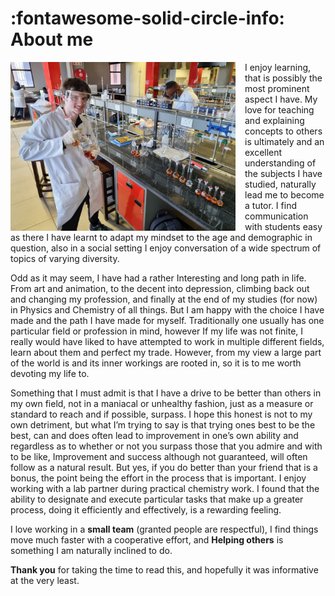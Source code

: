 :fontawesome-solid-circle-info: About me
========

<a href="../lab_pic.jpg"><img style="float:left;gap;margin-right:15px" src="../lab_pic.jpg" width=360></img></a>

I enjoy learning, that is possibly the most prominent aspect I have. My love for teaching and explaining concepts to others is ultimately and an excellent understanding of the subjects I have studied, naturally lead me to become a tutor. I find communication with students easy as there I have learnt to adapt my mindset to the age and demographic in question, also in a social setting I enjoy conversation of
a wide spectrum of topics of varying diversity.

Odd as it may seem, I have had a rather Interesting and long path in life. From art and animation, to the decent into depression, climbing back out and changing my profession, and finally at the end of my studies (for now) in Physics and Chemistry of all things. But I am happy with the choice I have made and the path I have made for myself. Traditionally one usually has one particular field or profession in mind, however If my life was not finite, I really would have liked to have attempted to work in multiple different fields, learn about them and perfect my trade. However, from my view a large part of the world is and its inner workings are rooted in, so it is to me worth devoting my life to.

Something that I must admit is that I have a drive to be better than others in my own field, not in a maniacal or unhealthy fashion, just as a measure or standard to reach and if possible, surpass. I hope this honest is not to my own detriment, but what I’m trying to say
is that trying ones best to be the best, can and does often lead to improvement in one’s own ability and regardless as to whether or not you
surpass those that you admire and with to be like, Improvement and success although not guaranteed, will often follow as a natural result.
But yes, if you do better than your friend that is a bonus, the point being the effort in the process that is important.
I enjoy working with a lab partner during practical chemistry work. I found that the ability to designate and execute particular tasks that make up a greater process, doing it efficiently and effectively, is a rewarding feeling.

I love working in a **small team** (granted people are respectful), I find things move much faster with a cooperative effort, and **Helping others** is something I am naturally inclined to do.

**Thank you** for taking the time to read this, and hopefully it was informative at the very least.